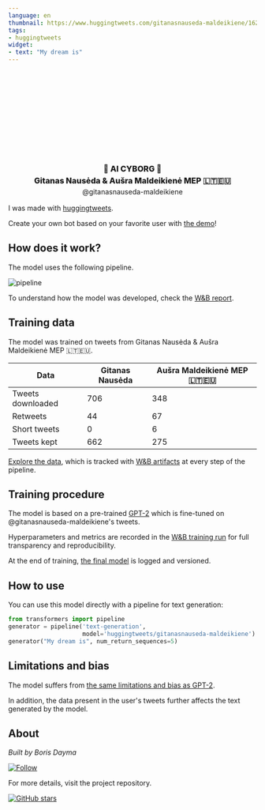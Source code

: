 ```yaml
---
language: en
thumbnail: https://www.huggingtweets.com/gitanasnauseda-maldeikiene/1620507874092/predictions.png
tags:
- huggingtweets
widget:
- text: "My dream is"
---
```


<div class="inline-flex flex-col" style="line-height: 1.5;">
    <div class="flex">
        <div
			style="display:inherit; margin-left: 4px; margin-right: 4px; width: 92px; height:92px; border-radius: 50%; background-size: cover; background-image: url(&#39;https://pbs.twimg.com/profile_images/1149580808161599488/SdEQ8RS-_400x400.jpg&#39;)">
        </div>
        <div
            style="display:inherit; margin-left: 4px; margin-right: 4px; width: 92px; height:92px; border-radius: 50%; background-size: cover; background-image: url(&#39;https://pbs.twimg.com/profile_images/1302973092332023810/K9MureTy_400x400.jpg&#39;)">
        </div>
        <div
            style="display:none; margin-left: 4px; margin-right: 4px; width: 92px; height:92px; border-radius: 50%; background-size: cover; background-image: url(&#39;&#39;)">
        </div>
    </div>
    <div style="text-align: center; margin-top: 3px; font-size: 16px; font-weight: 800">🤖 AI CYBORG 🤖</div>
    <div style="text-align: center; font-size: 16px; font-weight: 800">Gitanas Nausėda & Aušra Maldeikienė MEP 🇱🇹🇪🇺</div>
    <div style="text-align: center; font-size: 14px;">@gitanasnauseda-maldeikiene</div>
</div>

I was made with [huggingtweets](https://github.com/borisdayma/huggingtweets).

Create your own bot based on your favorite user with [the demo](https://colab.research.google.com/github/borisdayma/huggingtweets/blob/master/huggingtweets-demo.ipynb)!

## How does it work?

The model uses the following pipeline.

![pipeline](https://github.com/borisdayma/huggingtweets/blob/master/img/pipeline.png?raw=true)

To understand how the model was developed, check the [W&B report](https://wandb.ai/wandb/huggingtweets/reports/HuggingTweets-Train-a-Model-to-Generate-Tweets--VmlldzoxMTY5MjI).

## Training data

The model was trained on tweets from Gitanas Nausėda & Aušra Maldeikienė MEP 🇱🇹🇪🇺.

| Data | Gitanas Nausėda | Aušra Maldeikienė MEP 🇱🇹🇪🇺 |
| --- | --- | --- |
| Tweets downloaded | 706 | 348 |
| Retweets | 44 | 67 |
| Short tweets | 0 | 6 |
| Tweets kept | 662 | 275 |

[Explore the data](https://wandb.ai/wandb/huggingtweets/runs/32c03vyj/artifacts), which is tracked with [W&B artifacts](https://docs.wandb.com/artifacts) at every step of the pipeline.

## Training procedure

The model is based on a pre-trained [GPT-2](https://huggingface.co/gpt2) which is fine-tuned on @gitanasnauseda-maldeikiene's tweets.

Hyperparameters and metrics are recorded in the [W&B training run](https://wandb.ai/wandb/huggingtweets/runs/1o9iq34s) for full transparency and reproducibility.

At the end of training, [the final model](https://wandb.ai/wandb/huggingtweets/runs/1o9iq34s/artifacts) is logged and versioned.

## How to use

You can use this model directly with a pipeline for text generation:

```python
from transformers import pipeline
generator = pipeline('text-generation',
                     model='huggingtweets/gitanasnauseda-maldeikiene')
generator("My dream is", num_return_sequences=5)
```

## Limitations and bias

The model suffers from [the same limitations and bias as GPT-2](https://huggingface.co/gpt2#limitations-and-bias).

In addition, the data present in the user's tweets further affects the text generated by the model.

## About

*Built by Boris Dayma*

[![Follow](https://img.shields.io/twitter/follow/borisdayma?style=social)](https://twitter.com/intent/follow?screen_name=borisdayma)

For more details, visit the project repository.

[![GitHub stars](https://img.shields.io/github/stars/borisdayma/huggingtweets?style=social)](https://github.com/borisdayma/huggingtweets)
